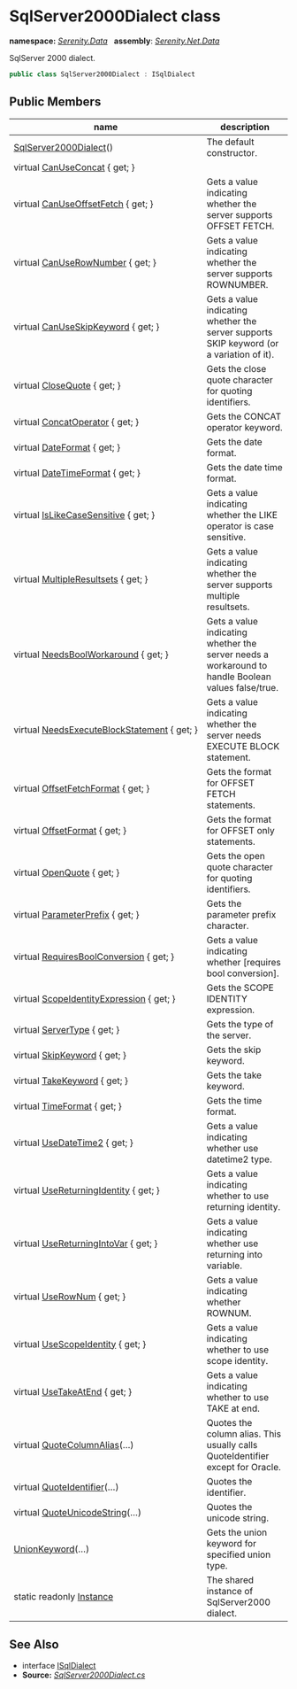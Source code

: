 # SqlServer2000Dialect class
**namespace:** *[Serenity.Data](../README.md#serenity.data-namespace)*   **assembly**: *[Serenity.Net.Data](../README.md)*

SqlServer 2000 dialect.

```csharp
public class SqlServer2000Dialect : ISqlDialect
```

## Public Members

| name | description |
| --- | --- |
| [SqlServer2000Dialect](SqlServer2000Dialect/SqlServer2000Dialect.md)() | The default constructor. |
| virtual [CanUseConcat](SqlServer2000Dialect/CanUseConcat.md) { get; } |  |
| virtual [CanUseOffsetFetch](SqlServer2000Dialect/CanUseOffsetFetch.md) { get; } | Gets a value indicating whether the server supports OFFSET FETCH. |
| virtual [CanUseRowNumber](SqlServer2000Dialect/CanUseRowNumber.md) { get; } | Gets a value indicating whether the server supports ROWNUMBER. |
| virtual [CanUseSkipKeyword](SqlServer2000Dialect/CanUseSkipKeyword.md) { get; } | Gets a value indicating whether the server supports SKIP keyword (or a variation of it). |
| virtual [CloseQuote](SqlServer2000Dialect/CloseQuote.md) { get; } | Gets the close quote character for quoting identifiers. |
| virtual [ConcatOperator](SqlServer2000Dialect/ConcatOperator.md) { get; } | Gets the CONCAT operator keyword. |
| virtual [DateFormat](SqlServer2000Dialect/DateFormat.md) { get; } | Gets the date format. |
| virtual [DateTimeFormat](SqlServer2000Dialect/DateTimeFormat.md) { get; } | Gets the date time format. |
| virtual [IsLikeCaseSensitive](SqlServer2000Dialect/IsLikeCaseSensitive.md) { get; } | Gets a value indicating whether the LIKE operator is case sensitive. |
| virtual [MultipleResultsets](SqlServer2000Dialect/MultipleResultsets.md) { get; } | Gets a value indicating whether the server supports multiple resultsets. |
| virtual [NeedsBoolWorkaround](SqlServer2000Dialect/NeedsBoolWorkaround.md) { get; } | Gets a value indicating whether the server needs a workaround to handle Boolean values false/true. |
| virtual [NeedsExecuteBlockStatement](SqlServer2000Dialect/NeedsExecuteBlockStatement.md) { get; } | Gets a value indicating whether the server needs EXECUTE BLOCK statement. |
| virtual [OffsetFetchFormat](SqlServer2000Dialect/OffsetFetchFormat.md) { get; } | Gets the format for OFFSET FETCH statements. |
| virtual [OffsetFormat](SqlServer2000Dialect/OffsetFormat.md) { get; } | Gets the format for OFFSET only statements. |
| virtual [OpenQuote](SqlServer2000Dialect/OpenQuote.md) { get; } | Gets the open quote character for quoting identifiers. |
| virtual [ParameterPrefix](SqlServer2000Dialect/ParameterPrefix.md) { get; } | Gets the parameter prefix character. |
| virtual [RequiresBoolConversion](SqlServer2000Dialect/RequiresBoolConversion.md) { get; } | Gets a value indicating whether [requires bool conversion]. |
| virtual [ScopeIdentityExpression](SqlServer2000Dialect/ScopeIdentityExpression.md) { get; } | Gets the SCOPE IDENTITY expression. |
| virtual [ServerType](SqlServer2000Dialect/ServerType.md) { get; } | Gets the type of the server. |
| virtual [SkipKeyword](SqlServer2000Dialect/SkipKeyword.md) { get; } | Gets the skip keyword. |
| virtual [TakeKeyword](SqlServer2000Dialect/TakeKeyword.md) { get; } | Gets the take keyword. |
| virtual [TimeFormat](SqlServer2000Dialect/TimeFormat.md) { get; } | Gets the time format. |
| virtual [UseDateTime2](SqlServer2000Dialect/UseDateTime2.md) { get; } | Gets a value indicating whether use datetime2 type. |
| virtual [UseReturningIdentity](SqlServer2000Dialect/UseReturningIdentity.md) { get; } | Gets a value indicating whether to use returning identity. |
| virtual [UseReturningIntoVar](SqlServer2000Dialect/UseReturningIntoVar.md) { get; } | Gets a value indicating whether use returning into variable. |
| virtual [UseRowNum](SqlServer2000Dialect/UseRowNum.md) { get; } | Gets a value indicating whether ROWNUM. |
| virtual [UseScopeIdentity](SqlServer2000Dialect/UseScopeIdentity.md) { get; } | Gets a value indicating whether to use scope identity. |
| virtual [UseTakeAtEnd](SqlServer2000Dialect/UseTakeAtEnd.md) { get; } | Gets a value indicating whether to use TAKE at end. |
| virtual [QuoteColumnAlias](SqlServer2000Dialect/QuoteColumnAlias.md)(…) | Quotes the column alias. This usually calls QuoteIdentifier except for Oracle. |
| virtual [QuoteIdentifier](SqlServer2000Dialect/QuoteIdentifier.md)(…) | Quotes the identifier. |
| virtual [QuoteUnicodeString](SqlServer2000Dialect/QuoteUnicodeString.md)(…) | Quotes the unicode string. |
| [UnionKeyword](SqlServer2000Dialect/UnionKeyword.md)(…) | Gets the union keyword for specified union type. |
| static readonly [Instance](SqlServer2000Dialect/Instance.md) | The shared instance of SqlServer2000 dialect. |

## See Also

* interface [ISqlDialect](ISqlDialect.md)
* **Source:** *[SqlServer2000Dialect.cs](https://github.com/serenity-is/Serenity/blob/master/src/Serenity.Net.Data/Dialects/SqlServer2000Dialect.cs)*